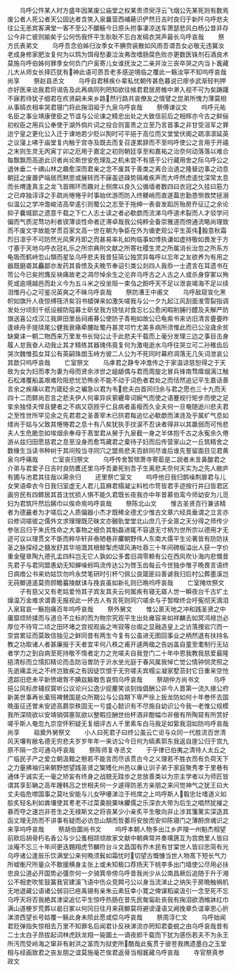 <!-- { "loadSidebar": true } -->
　　乌呼公忤某人时方盛年因某废公庙堂之权某贵须臾浮云飞烟公先某死则有数焉废公者人死公者天公固达者含笑入泉曩营西峬蕝识俨然日吉时良归于新阡乌呼悲夫往公无恙宾客满堂一客不至公不釂觞今日原头拊事凄凉送车萧瑟悲风白杨公昔非存公今非亡彼则媮矣于公何伤我怀平生耿耿不忘白发缟衣哭声最长乌呼哀哉
　　祭方氏表弟文
　　乌呼吾念伯姊归汝季女不腆赍装散如风雨吾谓吾女必敬无违冀汝老成身修家肥汝复何为以鸩为饵母愁妻泣汝弗改嗜肠腐色败亦更数医铢剂石酒良术莫施乌呼伯姊何罪季女何负门户奚寄儿女谁抚汝之二亲并汝三丧卒哭之内当卜竁藏儿大从师女长择匹犹有神此语可质吾老多感逆境临之覆此一觞汝寜不知呜呼哀哉尚享
　　祭赵县丞文
　　乌呼自君移疾仆辈私忧朝传甚危暮说已瘳歩武渐轻判押亦好医来谂我君将谒告及此再病同列罔知欲往候君君居房帷中澣入视不可为矣踌躇不寐若待犹子细君在疚贤嗣未来乡路然行路共哀僚友之情譬之昆弟所愧力薄莫相从事缟衣相率哭君寝门将此掬泪祖于九泉乌呼哀哉
　　祭傅谏议文
　　呜呼元祐名臣之事业靖康使臣之节谊与公论谏之精忠出处之大致信前后之相辉亦今古之鲜俪初权臣之用兵公奉使于湖外倘片词之投合则富贵之立至乃言首事之非甘受沮军之罪迨宁皇之更化公入迁于谏地若少贬以狥时可平挹于高位而又堂堂伏阁之疏凛凛延英之议寖上咈于庙堂复内触于宫寺及既去而复召遂累辞而不至呜呼使公之言用于开禧之末则生灵无丙寅丁卯之厄用于嘉定之初则朝廷享至和嘉祐之治奈何动落落以难合每飘飘而高逝此识者尚论斯世安危理乱之机未尝不有感于公行藏用舍之际乌呼公之退休垂二十禩山林之趣愈深而君亲之念不废其于善类之离合治道之隆替边事之动息朝廷之废置俨端居而黙思或展转而不寐虽迹疎势隔难疾声而大呼然虑逺忧深常太息而长喟逢真主之龙飞首赐环而趣对上侧席以良久公循墙者数四曰衣冠之久挂曰筋力之已瘁独谆谆之手疏尚惓惓乎时事始优游而防入终鲠峭而直遂葢忠勤恳恻救焚拯溺似温公之学冲澹峻洁高举逺引则蜀公之志至于拖绅一表奋发蹈厉殆房乔征辽之余论抑子囊城郢之遗意千载之下仁人志士读之者必欷歔而流涕乌呼道术裂而人才驳学问偏而气质泥骛功利者锲薄谈性命者迂滞卓哉我公纯粹全备崇雅道而傍通流略尚理致而不废文字故能学贯百家文高一世在朝为争臣在外为循吏观公平生英伟毅意秋霜烈日凛乎不可防然光风霁月即之而甚易率礼如拘临事如悸执谦如虚持敬如畏发于方寸塞于天地乌呼衣冠礼乐之所宗典刑文献之所寄社稷生灵之所属消长治忽之所系方龟吸而鹤峙忽山頽而星坠乌呼悲夫我昔狂简公独赏异每呼以忘年之友欲养为有用之器既磨砻其麤鄙亦发药其昏愦及夫晚节奉诏引类公剡四人我忝一士遗言在耳遗书在笥公今已矣拊膺反袂痛故老之凋尽悼余生之沦弃乌呼古之人古之人或杀身穿冢以殉死或逾境越邑而赴义今为五斗米之役坐阻一束刍之酹呼天不足以泄哀竭海不足以续泪惟丹心之可鉴况英爽之不昧乌呼哀哉
　　祭防漕王中甫文
　　乌呼敌窥宣化黑帜如旗升人夜惊缚筏济矣羽书蜡弹来如激矢嗟我与公一夕九起江风刮面淮雪裂指调发处分顷刻千纸设艘防隘募士斫垒我方挠怯对食忘匕公愈闲暇削脯行醴及夫解严防旗送喜公戍汉江我屏田里岳祠甫朞公使防子青袍如故公已龟紫书来访旧清言亹亹昨逢峡舟手提牍尾公健我衰痛牵腰趾蜀丹甚灵邛竹尤美多病所须惟此而已公没歳余贫缺奠诔一朝二物西来万里发书长恸公止于此悲夫千载而上毫分发理三边之事目击身履人怠我奋人动我止其才精练其器瑰伟竟复何为激电逝水乌呼往哭立可二孙稚齿后哭次魏惟孤女耳公有英嗣珠朗玉峙方彼二人公为不死同时幕府凋落无几矢词泄哀公其歆只呜呼哀哉
　　亡室祭文
　　乌虖君之静专冲澹传之于家温谅慈恕得之于天故为女为妇而孝为妻为母而贤余渉世之龃龉偶与君而周旋北冒兵锋南骛瘴烟漓江触石松滩覆船盖艰难险阻悲忧恐怖余不能不动于词色者君处之而恬然追记平生嘉话善言余之疾痛以君为箴砭余之褊急以君为韦悲夫白首同归余与君之愿也三十九而夭四十二而鳏尚忍言之悲夫伊人何辜异疢萦纒卑词婉气而使之语蹇规行矩步而使之足挛余独怪夫悍且健者之不病又窃觊乎仁且病者虽癈而久全夫何一旦奄随逝川悲夫君之至性世所罕见余之先君君之圣善宰木已拱君每追忆必欷歔而涕涟及乎属纩气息如缕尚于姑与父致其惓惓君之息十有八矣犹执手抆涙不忍诀者得非以其羸弱而可怜悲夫人生危脆忽如埃烟余奉母于髙堂君从舅于九泉截一身之半体抱千古之永寃余久倦游从兹归田愿慈君之息至没身而愈笃藏君之槖待子妇而后传营家山之一丘筑精舍之数椽生当读书种树于其间殁当寻同穴之盟焉悲夫百龄同尽谁后谁先誓留面目见君黄泉乌呼痛哉
　　亡室丧归祭文
　　乌呼传舍暂殡萧寺寄菆是二説者未言鼻酸君之介弟与君爱子日吉时良防匶还里乌呼吾妻死别吾子生离悲夫奈何天实为之先人敝庐有圃与池君其往哉以需余归
　　还里祭亡室文
　　呜呼他日我归鹊噪荆扉君与儿女笑语牵衣今日我归室虚无人君儿苴麻君榻凝尘料检巾笥皆君手迹按行井臼皆君区画穷民有四鳏居其首沈忧损人惧不能久君既长夜我亦中年昔慕伯鸾今师幼安为儿觅妇为君筑阡然后餙巾以俟命焉呜呼哀哉
　　祭陈北山文
　　惟古圣贤百行兼该精者为德麄者为才嗟后之人质偏器小杰才既稀全德尤少惟古文章六经具垂谓之立言亦曰修词嗟彼之儒外文求理理既茫昧文亦骳骩堂堂北山庶几于全禀之天分得之师传少参张吕归于朱氏性命之大事物之细负其魁磊进辄不容退无寸柄为世所宗以德用才无迹可议以理贯文不斲而粹华轩非泰陋巷非臞朝野伟人东南大儒平生论著皆有防防扶圣之脉探经之髓发舒其华培溉其根鲸掣虎啸风涛吐吞三十年间碑板溢出人获一字价重金璧臯陶九德孔孟四科岂无它人孰如公多耆旧凋零赖有公在西风吹讣海内悲慨昔先君子与君同盟愚幼无知蝉噪蚓鸣流传达公为啓玉齿每云今世独歩惟子晩畏言语终日病瘖公书来劝姑饮勿吟永焚笔研时引杯勺佩公良箴匪曰善谑我归后村公葬墨溪岂无莼鲫道逺莫赍顾瞻蟇陵献诔与挽哀虽如新礼则已晩呜呼哀哉
　　亡室掩坎祭文
　　子有慈父又有老姑爱怜其子宾友其夫云何属疾有寝无寤人世一瞬夜台千古圹土燥温万金难求谓善无报视此一抔古人有言死则同穴嗟余与子暂暌终合吁寃彻天滴泪入泉冩哀一觞抱痛百年呜呼哀哉
　　祭外舅文
　　惟公禀天地之冲和践圣贤之中庸靡烦矫揉而与道合不立标的而为物宗究观平生出处雍容来如祥麟去如冥鸿禄岂必厚位不待穹二顷之田环堵之宫视观庙之岑寂等台阁之显融造皇上之访落捜岩穴而一空尝累征而莫致信独见之鲜同昔有两生今复有公虽进无图回事业之柄然退有扶持名教之功取诸人者甚廉报于天者宜丰何八秩之甫开遽两楹之告凶盖自童至耄制行无玷者学力之到自病至死持敬不惰者定力之充嗟夫自我登门二十年中恩我教我慈爱最隆挹清标而立懦扣精论而击防浴曽防于沂水坐光庭于春风属我悼亡觉公情钟悯灵照之先逝痛孟光之不终岂致疾之有因徒饮恨于无穷嗟夫宾榻尘凝家墅苔封它日重来空怆遗踪旧悲未平新愤塡胷不腆兹觞敢吿哀恫乌呼哀哉
　　祭胡仲方尚书文
　　乌呼挹公风标彦辅叔寳听公议论兴公逸少捉麈笑谈刻烛倡酬公非今人晋第一流久掾公府新美世事再长槖班裨賛国是众所期公与公自期下卑严徐上扳龙防如何十年巻怀去国晩虽征还曽未安迹高爵崇秩固无一亏盛心懿识有不尽施自幼识公今我一老惟公规模我所深晓欲以安靖销弭塞氛欲以整暇应酬世纷杯酒非酣幅巾非傲有所陶冩有所赏好嗟乎斯人奄忽九京空怀积疑无复细评古人千里素车白马我足如絷我泪如防呜呼哀哉尚享
　　祖奠外舅祭文
　　小人曰死君子曰终公虽云亡讵与众同一代胜流百世清风天壤有敝名德无穷悲夫岁岁年年一来访公今日何为缟素郭东我返自崖公归于宫九原不隔一念可通乌呼哀哉
　　祭陈师复寺丞文
　　于乎律已伯夷之清待人太丘之广临民子产之爱立朝汲黯之戅若不能言而尽该贯古今之义理若不胜衣而有负荷天下之力量拂袖归来朝野想望践圣贤之榘矱化州邑以亷让训子弟于家庭聚秀孝于里巷有通体于诚实无一毫之矫妄有终身之战兢无跬歩之怠放善类以为宗主学者以为师匠皆谓其享彭聃之高年踵韩吕之世相夫何一夕遽得防恙方亲朋之来问觉神气之犹王曰大丈夫临危噤国事之莫吐安能与儿女吚嚘涕泣于袵席之上呜呼斯人毅忠壮嗜道义如脍炙轻名利如粪壤使其耉老不过菜羮脱粟味臞儒之乐深衣大带为后生之唱然犹摧之暴而夺之速岂非苍生之无禄斯文之将丧某少小亲炙平生敬向非止涉其籓篱实深造其函丈理无防而不讲事有疑而必访忽山頽而哲萎将安放而安仰陈寝门之薄酹庶魂识之来享呜呼哀哉
　　祭胡伯圜尚书文
　　呜呼本朝人物多出江乡庐陵一州魁杰相望前欧后胡骨朽名香公与少公蚤相颉颃故家文献中朝典常并奏壎篪互为宫商里人皆曰淡庵不忘三十年间更迭翺翔虎节麟符台斗文昌国有乔木民有甘棠世人皆曰忠简有光乌呼诸公逢辰乐饮满堂公来何晩须鬂如霜忧时切望古慨慷当世人物髙下短长气力所嘘衡尺所量众不敢援横身主张上或未知极口荐扬天下桃李多出门墙使公尽用必扶忠良公道必开国势必彊奈何一夕骑箕帝傍乌呼昔我尚少从公南昌厥后追随于升于湘公不相吏吹笙鼓簧我官建溪飞语中伤众竞闗弓公以身当流涕止之纳矢于房晩触祸机无地退藏公语诸公弱羽已疮禹锡有亲朱云素狂幸小寛之俾谋稻粱汲引一念至死不忘乌呼天将否我絶其津梁追忆平生惊呼热肠在昔先民匍匐赴丧我有掬泪欲洒帷牀红巾满山道梗岁荒葬以曷日冢以何冈日往月来莼鲫莫将避谤谨语又阙挽章负谊辜恩心折涕滂西望长号姑覆一觞此身未陨此愿或偿乌呼哀哉
　　祭周淳仁文
　　乌呼始闻君贬弹指失惊相去万里不知罪名后闻君讣反袂涕流亦罔知君委蜕之由乌呼哀哉昔有二士太白子昂拔起词林虎跃龙翔一毙圜土一谪夜郎千载而下犹为感伤若夫不为永王所汚而受岭海之窜非有射洪之富而为狱吏所酷哉此寃贯于彼苍我擕遗墨白之玉堂相与经画致君之丧友朋之谊莫施毫芒俟君返骨当相竁藏乌呼哀哉
　　寺官祭真参政文
